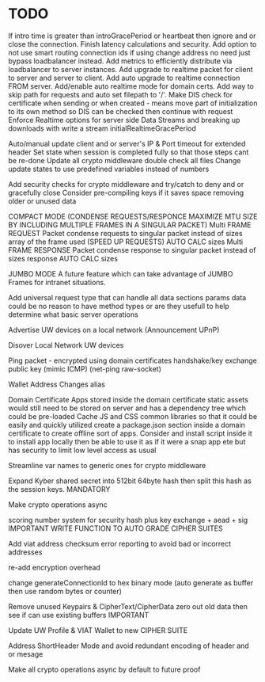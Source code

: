 # TODO

If intro time is greater than introGracePeriod or heartbeat then ignore and or close the connection.
Finish latency calculations and security.
Add option to not use smart routing connection ids if using change address no need just bypass loadbalancer instead.
Add metrics to efficiently distribute via loadbalancer to server instances.
Add upgrade to realtime packet for client to server and server to client.
Add auto upgrade to realtime connection FROM server.
Add/enable auto realtime mode for domain certs.
Add way to skip path for requests and auto set filepath to '/'.
Make DIS check for certificate when sending or when created - means move part of initialization to its own method so DIS can be checked then continue with request
Enforce Realtime options for server side
Data Streams and breaking up downloads with write a stream
initialRealtimeGracePeriod

Auto/manual update client and or server's IP & Port
timeout for extended header
Set state when session is completed fully so that those steps cant be re-done
Update all crypto middleware double check all files
Change update states to use predefined variables instead of numbers

Add security checks for crypto middleware and try/catch to deny and or gracefully close
Consider pre-compiling keys if it saves space removing older or unused data

COMPACT MODE (CONDENSE REQUESTS/RESPONCE MAXIMIZE MTU SIZE BY INCLUDING MULTIPLE FRAMES IN A SINGULAR PACKET)
Multi FRAME REQUEST Packet condense requests to singular packet instead of sizes array of the frame used (SPEED UP REQUESTS) AUTO CALC sizes
Multi FRAME RESPONSE Packet condense response to singular packet instead of sizes response AUTO CALC sizes

JUMBO MODE
A future feature which can take advantage of JUMBO Frames for intranet situations.

Add universal request type that can handle all data sections params data could be no reason to have method types or are they usefull to help determine what basic server operations

Advertise UW devices on a local network (Announcement UPnP)

Disover Local Network UW devices

Ping packet - encrypted using domain certificates handshake/key exchange public key (mimic ICMP) (net-ping raw-socket)

Wallet Address Changes alias

Domain Certificate Apps stored inside the domain certificate static assets would still need to be stored on server and has a dependency tree which could be pre-loaded Cache JS and CSS common libraries so that it could be easily and quickly utilized create a package.json section inside a domain certificate to create offline sort of apps. Consider and install script inside it to install app locally then be able to use it as if it were a snap app ete but has security to limit low level access as usual

Streamline var names to generic ones for crypto middleware

Expand Kyber shared secret into 512bit 64byte hash then split this hash as the session keys. MANDATORY

Make crypto operations async

scoring number system for security hash plus key exchange + aead + sig IMPORTANT WRITE FUNCTION TO AUTO GRADE CIPHER SUITES

Add viat address checksum error reporting to avoid bad or incorrect addresses

re-add encryption overhead

change generateConnectionId to hex binary mode (auto generate as buffer then use random bytes or counter)

Remove unused Keypairs & CipherText/CipherData zero out old data then see if can use existing buffers IMPORTANT

Update UW Profile & VIAT Wallet to new CIPHER SUITE

Address ShortHeader Mode and avoid redundant encoding of header and or mesage

Make all crypto operations async by default to future proof
